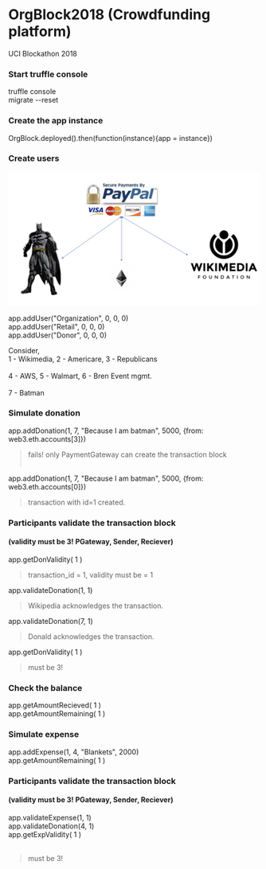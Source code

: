 # OrgBlock2018 (Crowdfunding platform)
UCI Blockathon 2018

### Start truffle console
truffle console<br />
migrate --reset

### Create the app instance
OrgBlock.deployed().then(function(instance){app = instance})

### Create users

![Alt text](https://github.com/hard-fault/OrgBlock2018/blob/master/image.png)

app.addUser("Organization", 0, 0, 0)<br />
app.addUser("Retail", 0, 0, 0)<br />
app.addUser("Donor", 0, 0, 0)<br />




Consider,<br />
1 - Wikimedia,     2 - Americare,     3 - Republicans<br /><br />
4 - AWS,     5 - Walmart,    6 - Bren Event mgmt.<br /><br />
7 - Batman <br />



### Simulate donation
app.addDonation(1, 7,  "Because I am batman", 5000, {from: web3.eth.accounts[3]})<br />
> fails! only PaymentGateway can create the transaction block<br /><br />

app.addDonation(1, 7,  "Because I am batman", 5000, {from: web3.eth.accounts[0]}) <br />
> transaction with id=1 created.<br />

### Participants validate the transaction block 
#### (validity must be 3! PGateway, Sender, Reciever)
app.getDonValidity( 1 )  <br />
> transaction_id = 1, validity must be = 1<br />

app.validateDonation(1, 1)  <br />
> Wikipedia acknowledges the transaction.<br />


app.validateDonation(7, 1)<br />
> Donald acknowledges the transaction.<br />

app.getDonValidity( 1 )<br />
> must be 3!<br />

### Check the balance
app.getAmountRecieved( 1 )<br />
app.getAmountRemaining( 1 )<br />

### Simulate expense
app.addExpense(1, 4, "Blankets", 2000)<br />
app.getAmountRemaining( 1 )<br />

### Participants validate the transaction block 
#### (validity must be 3! PGateway, Sender, Reciever)
app.validateExpense(1, 1)<br />
app.validateDonation(4, 1)<br />
app.getExpValidity( 1 )<br /><br />
> must be 3!<br />



